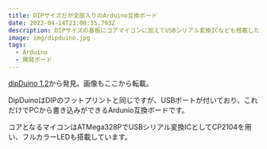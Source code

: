 ```yaml
---
title: DIPサイズだが全部入りのArduino互換ボード
date: 2022-04-14T23:00:35.793Z
description: DIPサイズの基板にコアマイコンに加えてUSBシリアル変換ICなども搭載した全部入りの開発ボードを紹介します。
image: img/dipduino.jpg
tags:
  - Arduino
  - 開発ボード
---
```

[dipDuino 1.2](https://www.tindie.com/products/atomsoft/dipduino-12/)から発見。画像もここから転載。

DipDuinoはDIPのフットプリントと同じですが、USBポートが付いており、これだけでPCから書き込みができるArdunio互換ボードです。

コアとなるマイコンはATMega328PでUSBシリアル変換ICとしてCP2104を用い、フルカラーLEDも搭載しています。